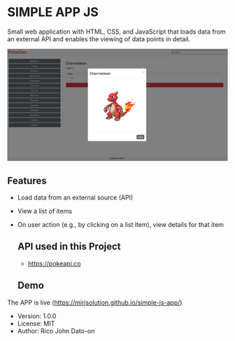 # SIMPLE APP JS

Small web application with HTML, CSS, and JavaScript that loads data from an external API and enables the viewing of data points in detail.

![Alt text](/img/1.png?raw=true 'APP')

## Features

- Load data from an external source (API)
- View a list of items
- On user action (e.g., by clicking on a list item), view details for that item

  ## API used in this Project

  - https://pokeapi.co

  ## Demo

The APP is live (https://mirjsolution.github.io/simple-js-app/)

- Version: 1.0.0
- License: MIT
- Author: Rico John Dato-on
